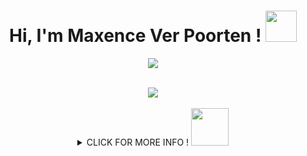 <h1 align="center">Hi, I'm Maxence Ver Poorten ! <img src="https://i.pinimg.com/originals/bb/52/20/bb5220dccb70fed4d9bd101efad8476d.gif" width="50px"></h1>

<p align="center">
<img src="https://github.com/Maxence-vp/Maxence-vp/assets/120386971/524171a7-9e7d-47ab-acef-ba17ed7370c8">
</p>

<br clear="both">

<div align="center">
  <img src="https://profile-counter.glitch.me/Maxence-vp/count.svg?"  />
</div>

<br clear="both">

<details/>
<summary align="center">CLICK FOR MORE INFO ! <img src="https://i.pinimg.com/originals/9f/b1/25/9fb125f1fedc8cc62ab5b20699ebd87d.gif" width="60px"> </summary>

###

<br clear="both">

<h2 align="left"> <img src="https://images-wixmp-ed30a86b8c4ca887773594c2.wixmp.com/f/156aee08-3185-425f-931e-4dee3780d814/dai420w-1ec74242-2aad-47a3-8cf3-6c6f0f7c297b.gif?token=eyJ0eXAiOiJKV1QiLCJhbGciOiJIUzI1NiJ9.eyJzdWIiOiJ1cm46YXBwOjdlMGQxODg5ODIyNjQzNzNhNWYwZDQxNWVhMGQyNmUwIiwiaXNzIjoidXJuOmFwcDo3ZTBkMTg4OTgyMjY0MzczYTVmMGQ0MTVlYTBkMjZlMCIsIm9iaiI6W1t7InBhdGgiOiJcL2ZcLzE1NmFlZTA4LTMxODUtNDI1Zi05MzFlLTRkZWUzNzgwZDgxNFwvZGFpNDIwdy0xZWM3NDI0Mi0yYWFkLTQ3YTMtOGNmMy02YzZmMGY3YzI5N2IuZ2lmIn1dXSwiYXVkIjpbInVybjpzZXJ2aWNlOmZpbGUuZG93bmxvYWQiXX0.5zDqxRpIYzNeoXnhDwKYB6C3pqdBVmRZTkmVvsVgAf0" width="60px"> &nbsp; Connect with Me : </h2>

<div align="center">
 <a href="mailto:maxence.verpoorten@gmail.com"><img src="https://img.shields.io/badge/Gmail-D14836?style=for-the-badge&logo=gmail&logoColor=white" /></a>
 <a href=""><img src="https://img.shields.io/badge/WhatsApp-25D366?style=for-the-badge&logo=whatsapp&logoColor=white" /></a>
 <a href=""><img src="https://img.shields.io/badge/Discord-5865F2?style=for-the-badge&logo=discord&logoColor=white" /></a>
 <a href="https://www.instagram.com/maxence.vp/"><img src="https://img.shields.io/badge/Instagram-E4405F?style=for-the-badge&logo=instagram&logoColor=white" /></a>
 </div>

###

<h2 align="left"><img src="https://www.clipartmax.com/png/full/299-2990812_pikachu-gif-pictures-images-photos-pixel-pikachu.png" width="50px" />&nbsp; &nbsp; Tech Stack :</h2>
<h3> 🖍️Design </h3>
<img src="https://img.shields.io/badge/Canva-%2300C4CC.svg?&style=for-the-badge&logo=Canva&logoColor=white" />
<img src="https://img.shields.io/badge/Figma-F24E1E?style=for-the-badge&logo=figma&logoColor=white" />
<h3>📚Education</h3>
<img src="https://img.shields.io/badge/MDN_Web_Docs-black?style=for-the-badge&logo=mdnwebdocs&logoColor=white" />
<img src="https://img.shields.io/badge/W3Schools-04AA6D?style=for-the-badge&logo=W3Schools&logoColor=white" />
<h3>⌨️IDE</h3>
<img src="https://img.shields.io/badge/VSCode-0078D4?style=for-the-badge&logo=visual%20studio%20code&logoColor=white" />
<img src="https://img.shields.io/badge/Xcode-007ACC?style=for-the-badge&logo=Xcode&logoColor=white" />
<h3>⚡Database</h3>
<img src="https://img.shields.io/badge/MongoDB-4EA94B?style=for-the-badge&logo=mongodb&logoColor=white" />
<img src="https://img.shields.io/badge/MySQL-005C84?style=for-the-badge&logo=mysql&logoColor=white" />
<h3>👨‍💻Languages</h3>
<img src="https://img.shields.io/badge/JavaScript-323330?style=for-the-badge&logo=javascript&logoColor=F7DF1E" />
<img src="https://img.shields.io/badge/PHP-777BB4?style=for-the-badge&logo=php&logoColor=white" />
<h3>🚀Frameworks & Library</h3>
<img src="https://img.shields.io/badge/Expo-1B1F23?style=for-the-badge&logo=expo&logoColor=white" />
<img src="https://img.shields.io/badge/Express%20js-000000?style=for-the-badge&logo=express&logoColor=white" />
<img src="https://img.shields.io/badge/Node%20js-339933?style=for-the-badge&logo=nodedotjs&logoColor=white" />
<img src="https://img.shields.io/badge/React-20232A?style=for-the-badge&logo=react&logoColor=61DAFB" />
<img src="https://img.shields.io/badge/Bootstrap-563D7C?style=for-the-badge&logo=bootstrap&logoColor=white" />
<h3>📱Mobile Framework</h3>
<img src="https://img.shields.io/badge/React_Native-20232A?style=for-the-badge&logo=react&logoColor=61DAFB" />
<h3>💻Terminal</h3>
<img src="https://img.shields.io/badge/GIT-E44C30?style=for-the-badge&logo=git&logoColor=white" />


<div align="center"><img src="https://31.media.tumblr.com/11ba7df56075ffa8f27649ed437fc2d1/tumblr_mt10t8YbwE1svfmkro1_500.gif" align="center" width="100px"/></div>
<h2 align="center">STATS</h2>

<div align="center">
<a href="https://github.com/Maxence-vp">
<img align="center" src="http://github-profile-summary-cards.vercel.app/api/cards/stats?username=Maxence-vp&theme=2077" height="180em" />
<img align="center" src="http://github-profile-summary-cards.vercel.app/api/cards/most-commit-language?username=Maxence-vp&theme=2077" height="180em" />
<img align="center" src="http://github-profile-summary-cards.vercel.app/api/cards/repos-per-language?username=Maxence-vp&theme=2077" height="180em" />

<details>
<summary>More stats</summary>

<img align="center" src="http://github-profile-summary-cards.vercel.app/api/cards/productive-time?username=Maxence-vp&theme=2077" height="180em" />
<img align="center" src="http://github-profile-summary-cards.vercel.app/api/cards/profile-details?username=Maxence-vp&theme=2077" height="180em" />

</details>

</div>
<br>


<h2 align="center">My process while coding 😂</h2>
<br>
<div align="center">
<img src="https://eternia.fr/public/media//jaune/pikachu/mood_13.gif" width="10%" alt="Broken system!"/>
&nbsp;&nbsp;&nbsp;&nbsp;&nbsp;
<img src="https://eternia.fr/public/media//jaune/pikachu/mood_7.gif" width="10%" alt="It's working!"/>
&nbsp;&nbsp;&nbsp;&nbsp;&nbsp;
<img src="https://eternia.fr/public/media//jaune/pikachu/mood_17.gif" width="10%" alt="It's working but you don't know how!"/>
  <br>
</div>




